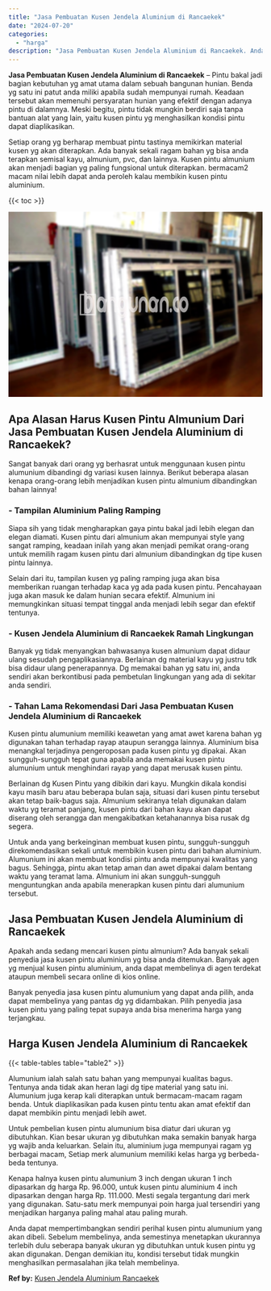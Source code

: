 ```yaml
---
title: "Jasa Pembuatan Kusen Jendela Aluminium di Rancaekek"
date: "2024-07-20"
categories: 
  - "harga"
description: "Jasa Pembuatan Kusen Jendela Aluminium di Rancaekek. Anda dapat mempertimbangkan sendiri perihal kusen pintu alumunium yang akan dibeli. Sebelum membelinya,..."
---
```


**Jasa Pembuatan Kusen Jendela Aluminium di Rancaekek** – Pintu bakal jadi bagian kebutuhan yg amat utama dalam sebuah bangunan hunian. Benda yg satu ini patut anda miliki apabila sudah mempunyai rumah. Keadaan tersebut akan memenuhi persyaratan hunian yang efektif dengan adanya pintu di dalamnya. Meski begitu, pintu tidak mungkin berdiri saja tanpa bantuan alat yang lain, yaitu kusen pintu yg menghasilkan kondisi pintu dapat diaplikasikan.

Setiap orang yg berharap membuat pintu tastinya memikirkan material kusen yg akan diterapkan. Ada banyak sekali ragam bahan yg bisa anda terapkan semisal kayu, almunium, pvc, dan lainnya. Kusen pintu almunium akan menjadi bagian yg paling fungsional untuk diterapkan. bermacam2 macam nilai lebih dapat anda peroleh kalau membikin kusen pintu aluminium.

{{< toc >}}

![Jasa Pembuatan Kusen Jendela Aluminium di Rancaekek](/images/harga-kusen-jendela-alumunium-25.png)

## Apa Alasan Harus Kusen Pintu Almunium Dari Jasa Pembuatan Kusen Jendela Aluminium di Rancaekek?

Sangat banyak dari orang yg berhasrat untuk menggunaan kusen pintu alumunium dibandingi dg variasi kusen lainnya. Berikut beberapa alasan kenapa orang-orang lebih menjadikan kusen pintu almunium dibandingkan bahan lainnya!

### \- Tampilan Aluminium Paling Ramping

Siapa sih yang tidak mengharapkan gaya pintu bakal jadi lebih elegan dan elegan diamati. Kusen pintu dari almunium akan mempunyai style yang sangat ramping, keadaan inilah yang akan menjadi pemikat orang-orang untuk memilih ragam kusen pintu dari almunium dibandingkan dg tipe kusen pintu lainnya.

Selain dari itu, tampilan kusen yg paling ramping juga akan bisa memberikan ruangan terhadap kaca yg ada pada kusen pintu. Pencahayaan juga akan masuk ke dalam hunian secara efektif. Almunium ini memungkinkan situasi tempat tinggal anda menjadi lebih segar dan efektif tentunya.

### \- Kusen Jendela Aluminium di Rancaekek Ramah Lingkungan

Banyak yg tidak menyangkan bahwasanya kusen almunium dapat didaur ulang sesudah pengaplikasiannya. Berlainan dg material kayu yg justru tdk bisa didaur ulang penerapannya. Dg memakai bahan yg satu ini, anda sendiri akan berkontibusi pada pembetulan lingkungan yang ada di sekitar anda sendiri.

### \- Tahan Lama Rekomendasi Dari Jasa Pembuatan Kusen Jendela Aluminium di Rancaekek

Kusen pintu alumunium memiliki keawetan yang amat awet karena bahan yg digunakan tahan terhadap rayap ataupun serangga lainnya. Aluminium bisa menangkal terjadinya pengeroposan pada kusen pintu yg dipakai. Akan sungguh-sungguh tepat guna apabila anda memakai kusen pintu alumunium untuk menghindari rayap yang dapat merusak kusen pintu.

Berlainan dg Kusen Pintu yang dibikin dari kayu. Mungkin dikala kondisi kayu masih baru atau beberapa bulan saja, situasi dari kusen pintu tersebut akan tetap baik-bagus saja. Almunium sekiranya telah digunakan dalam waktu yg teramat panjang, kusen pintu dari bahan kayu akan dapat diserang oleh serangga dan mengakibatkan ketahanannya bisa rusak dg segera.

Untuk anda yang berkeinginan membuat kusen pintu, sungguh-sungguh direkomendasikan sekali untuk membikin kusen pintu dari bahan aluminium. Alumunium ini akan membuat kondisi pintu anda mempunyai kwalitas yang bagus. Sehingga, pintu akan tetap aman dan awet dipakai dalam bentang waktu yang teramat lama. Almunium ini akan sungguh-sungguh menguntungkan anda apabila menerapkan kusen pintu dari alumunium tersebut.

## Jasa Pembuatan Kusen Jendela Aluminium di Rancaekek

Apakah anda sedang mencari kusen pintu almunium? Ada banyak sekali penyedia jasa kusen pintu aluminium yg bisa anda ditemukan. Banyak agen yg menjual kusen pintu aluminium, anda dapat membelinya di agen terdekat ataupun membeli secara online di kios online.

Banyak penyedia jasa kusen pintu alumunium yang dapat anda pilih, anda dapat membelinya yang pantas dg yg didambakan. Pilih penyedia jasa kusen pintu yang paling tepat supaya anda bisa menerima harga yang terjangkau.

## Harga Kusen Jendela Aluminium di Rancaekek

{{< table-tables table="table2" >}}

Alumunium ialah salah satu bahan yang mempunyai kualitas bagus. Tentunya anda tidak akan heran lagi dg tipe material yang satu ini. Alumunium juga kerap kali diterapkan untuk bermacam-macam ragam benda. Untuk diaplikasikan pada kusen pintu tentu akan amat efektif dan dapat membikin pintu menjadi lebih awet.

Untuk pembelian kusen pintu alumunium bisa diatur dari ukuran yg dibutuhkan. Kian besar ukuran yg dibutuhkan maka semakin banyak harga yg wajib anda keluarkan. Selain itu, aluminium juga mempunyai ragam yg berbagai macam, Setiap merk alumunium memiliki kelas harga yg berbeda-beda tentunya.

Kenapa halnya kusen pintu alumunium 3 inch dengan ukuran 1 inch dipasarkan dg harga Rp. 96.000, untuk kusen pintu aluminium 4 inch dipasarkan dengan harga Rp. 111.000. Mesti segala tergantung dari merk yang digunakan. Satu-satu merk mempunyai poin harga jual tersendiri yang menjadikan harganya paling mahal atau paling murah.

Anda dapat mempertimbangkan sendiri perihal kusen pintu alumunium yang akan dibeli. Sebelum membelinya, anda semestinya menetapkan ukurannya terlebih dulu seberapa banyak ukuran yg dibutuhkan untuk kusen pintu yg akan digunakan. Dengan demikian itu, kondisi tersebut tidak mungkin menghasilkan permasalahan jika telah membelinya.

**Ref by:** [Kusen Jendela Aluminium Rancaekek](https://id.wikipedia.org/wiki/Kusen)
